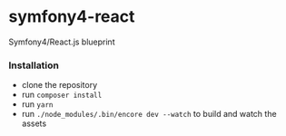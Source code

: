 # symfony4-react
Symfony4/React.js blueprint  

### Installation 
- clone the repository 
- run `composer install`
- run `yarn`
- run `./node_modules/.bin/encore dev --watch` to build and watch the assets
